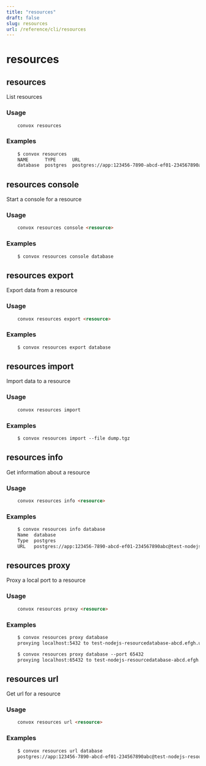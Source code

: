 ```yaml
---
title: "resources"
draft: false
slug: resources
url: /reference/cli/resources
---
```

# resources

## resources

List resources

### Usage
```html
    convox resources
```
### Examples
```html
    $ convox resources
    NAME      TYPE      URL
    database  postgres  postgres://app:123456-7890-abcd-ef01-234567890abc@test-nodejs-resourcedatabase-abcd.efgh.us-east-1.rds.amazonaws.com:5432/app
```
## resources console

Start a console for a resource

### Usage
```html
    convox resources console <resource>
```
### Examples
```html
    $ convox resources console database
```
## resources export

Export data from a resource

### Usage
```html
    convox resources export <resource>
```
### Examples
```html
    $ convox resources export database
```
## resources import

Import data to a resource

### Usage
```html
    convox resources import
```
### Examples
```html
    $ convox resources import --file dump.tgz
```

## resources info

Get information about a resource

### Usage
```html
    convox resources info <resource>
```
### Examples
```html
    $ convox resources info database
    Name  database
    Type  postgres
    URL   postgres://app:123456-7890-abcd-ef01-234567890abc@test-nodejs-resourcedatabase-abcd.efgh.us-east-1.rds.amazonaws.com:5432/app
```
## resources proxy

Proxy a local port to a resource

### Usage
```html
    convox resources proxy <resource>
```
### Examples
```html
    $ convox resources proxy database
    proxying localhost:5432 to test-nodejs-resourcedatabase-abcd.efgh.us-east-1.rds.amazonaws.com:5432

    $ convox resources proxy database --port 65432
    proxying localhost:65432 to test-nodejs-resourcedatabase-abcd.efgh.us-east-1.rds.amazonaws.com:5432
```
## resources url

Get url for a resource

### Usage
```html
    convox resources url <resource>
```
### Examples
```html
    $ convox resources url database
    postgres://app:123456-7890-abcd-ef01-234567890abc@test-nodejs-resourcedatabase-abcd.efgh.us-east-1.rds.amazonaws.com:5432/app
```